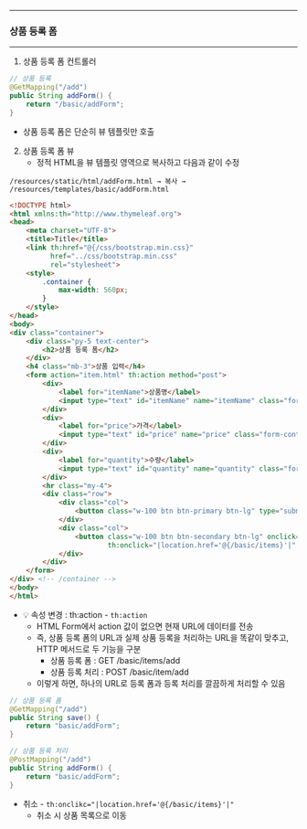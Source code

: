 -----
### 상품 등록 폼
-----
1. 상품 등록 폼 컨트롤러
```java
// 상품 등록
@GetMapping("/add")
public String addForm() {
    return "/basic/addForm";
}
```
  - 상품 등록 폼은 단순히 뷰 템플릿만 호출

2. 상품 등록 폼 뷰
   - 정적 HTML을 뷰 템플릿 영역으로 복사하고 다음과 같이 수정
```
/resources/static/html/addForm.html → 복사 → /resources/templates/basic/addForm.html
```
```html
<!DOCTYPE html>
<html xmlns:th="http://www.thymeleaf.org">
<head>
    <meta charset="UTF-8">
    <title>Title</title>
    <link th:href="@{/css/bootstrap.min.css}"
          href="../css/bootstrap.min.css"
          rel="stylesheet">
    <style>
        .container {
            max-width: 560px;
        }
    </style>
</head>
<body>
<div class="container">
    <div class="py-5 text-center">
        <h2>상품 등록 폼</h2>
    </div>
    <h4 class="mb-3">상품 입력</h4>
    <form action="item.html" th:action method="post">
        <div>
            <label for="itemName">상품명</label>
            <input type="text" id="itemName" name="itemName" class="form-control" placeholder="이름을 입력하세요">
        </div>
        <div>
            <label for="price">가격</label>
            <input type="text" id="price" name="price" class="form-control" placeholder="가격을 입력하세요">
        </div>
        <div>
            <label for="quantity">수량</label>
            <input type="text" id="quantity" name="quantity" class="form-control" placeholder="수량을 입력하세요">
        </div>
        <hr class="my-4">
        <div class="row">
            <div class="col">
                <button class="w-100 btn btn-primary btn-lg" type="submit">상품 등록</button>
            </div>
            <div class="col">
                <button class="w-100 btn btn-secondary btn-lg" onclick="location.href='items.html'"
                        th:onclick="|location.href='@{/basic/items}'|" type="button">취소</button>
            </div>
        </div>
    </form>
</div> <!-- /container -->
</body>
</html>
```

  - 💡 속성 변경 : th:action - ```th:action```
    + HTML Form에서 action 값이 없으면 현재 URL에 데이터를 전송
    + 즉, 상품 등록 폼의 URL과 실제 상품 등록을 처리하는 URL을 똑같이 맞추고, HTTP 메서드로 두 기능을 구분
      * 상품 등록 폼 : GET /basic/items/add
      * 상품 등록 처리 : POST /basic/item/add
    + 이렇게 하면, 하나의 URL로 등록 폼과 등록 처리를 깔끔하게 처리할 수 있음
```java
// 상품 등록 폼
@GetMapping("/add")
public String save() {
    return "basic/addForm";
}

// 상품 등록 처리
@PostMapping("/add")
public String addForm() {
    return "basic/addForm";
}
```

  - 취소 - ```th:onclikc="|location.href='@{/basic/items}'|"```
    + 취소 시 상품 목록으로 이동
